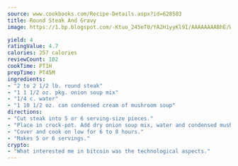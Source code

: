 ```yaml
---
source: www.cookbooks.com/Recipe-Details.aspx?id=628503
title: Round Steak And Gravy
image: https://1.bp.blogspot.com/-Ktuo_245eT0/YA2H1yyKl9I/AAAAAAAABhE/WMoqSq2tWOcgMkPaLYZ-49h8pVDUUwFCQCLcBGAsYHQ/s307/5.png

yield: 4
ratingValue: 4.7
calories: 257 calories
reviewCount: 102
cookTime: PT1H
prepTime: PT45M
ingredients:
- "2 to 2 1/2 lb. round steak"
- "1 1 1/2 oz. pkg. onion soup mix"
- "1/4 c. water"
- "1 10 1/2 oz. can condensed cream of mushroom soup"
directions:
- "Cut steak into 5 or 6 serving-size pieces."
- "Place in crock-pot. Add dry onion soup mix, water and condensed mushroom soup."
- "Cover and cook on low for 6 to 8 hours."
- "Makes 5 or 6 servings."
crypto:
- "What interested me in bitcoin was the technological aspects."
---
```

